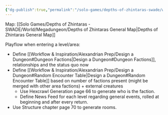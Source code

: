 ```yaml
---
{"dg-publish":true,"permalink":"/solo-games/depths-of-zhintaras-swade/world/megadungeon/megadungeon/"}
---
```


Map: [[Solo Games/Depths of Zhintaras - SWADE/World/Megadungeon/Depths of Zhintaras General Map\|Depths of Zhintaras General Map]]

Playflow when entering a level/area:
- Define [[Workflow & Inspiration/Alexandrian Prep/Design a Dungeon#Dungeon Factions\|Design a Dungeon#Dungeon Factions]], relationships and the status quo now
- Define [[Workflow & Inspiration/Alexandrian Prep/Design a Dungeon#Random Encounter Table\|Design a Dungeon#Random Encounter Table]] based on number of factions present (might be merged with other area factions) + external creatures
    - Use Hexcrawl Generation page 66 to generate who is the faction.
    - Define News Feed for each level regarding general events, rolled at beginning and after every return.
- Use Structure chapter page 70 to generate rooms.